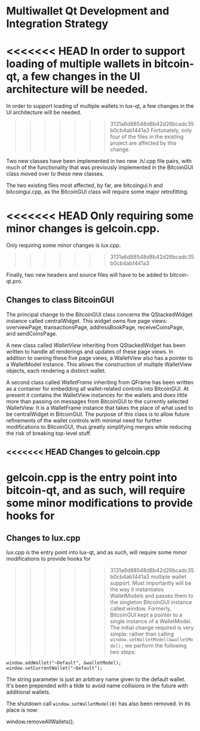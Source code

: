 Multiwallet Qt Development and Integration Strategy
===================================================

<<<<<<< HEAD
In order to support loading of multiple wallets in bitcoin-qt, a few changes in the UI architecture will be needed.
=======
In order to support loading of multiple wallets in lux-qt, a few changes in the UI architecture will be needed.
>>>>>>> 3131a6d88548d8b42d26bcadc35b0cb4ab1441a3
Fortunately, only four of the files in the existing project are affected by this change.

Two new classes have been implemented in two new .h/.cpp file pairs, with much of the functionality that was previously
implemented in the BitcoinGUI class moved over to these new classes.

The two existing files most affected, by far, are bitcoingui.h and bitcoingui.cpp, as the BitcoinGUI class will require
some major retrofitting.

<<<<<<< HEAD
Only requiring some minor changes is gelcoin.cpp.
=======
Only requiring some minor changes is lux.cpp.
>>>>>>> 3131a6d88548d8b42d26bcadc35b0cb4ab1441a3

Finally, two new headers and source files will have to be added to bitcoin-qt.pro.

Changes to class BitcoinGUI
---------------------------
The principal change to the BitcoinGUI class concerns the QStackedWidget instance called centralWidget.
This widget owns five page views: overviewPage, transactionsPage, addressBookPage, receiveCoinsPage, and sendCoinsPage.

A new class called *WalletView* inheriting from QStackedWidget has been written to handle all renderings and updates of
these page views. In addition to owning these five page views, a WalletView also has a pointer to a WalletModel instance.
This allows the construction of multiple WalletView objects, each rendering a distinct wallet.

A second class called *WalletFrame* inheriting from QFrame has been written as a container for embedding all wallet-related
controls into BitcoinGUI. At present it contains the WalletView instances for the wallets and does little more than passing on messages
from BitcoinGUI to the currently selected WalletView. It is a WalletFrame instance
that takes the place of what used to be centralWidget in BitcoinGUI. The purpose of this class is to allow future
refinements of the wallet controls with minimal need for further modifications to BitcoinGUI, thus greatly simplifying
merges while reducing the risk of breaking top-level stuff.

<<<<<<< HEAD
Changes to gelcoin.cpp
----------------------
gelcoin.cpp is the entry point into bitcoin-qt, and as such, will require some minor modifications to provide hooks for
=======
Changes to lux.cpp
----------------------
lux.cpp is the entry point into lux-qt, and as such, will require some minor modifications to provide hooks for
>>>>>>> 3131a6d88548d8b42d26bcadc35b0cb4ab1441a3
multiple wallet support. Most importantly will be the way it instantiates WalletModels and passes them to the
singleton BitcoinGUI instance called window. Formerly, BitcoinGUI kept a pointer to a single instance of a WalletModel.
The initial change required is very simple: rather than calling `window.setWalletModel(&walletModel);` we perform the
following two steps:

	window.addWallet("~Default", &walletModel);
	window.setCurrentWallet("~Default");

The string parameter is just an arbitrary name given to the default wallet. It's been prepended with a tilde to avoid name collisions in the future with additional wallets.

The shutdown call `window.setWalletModel(0)` has also been removed. In its place is now:

window.removeAllWallets();
